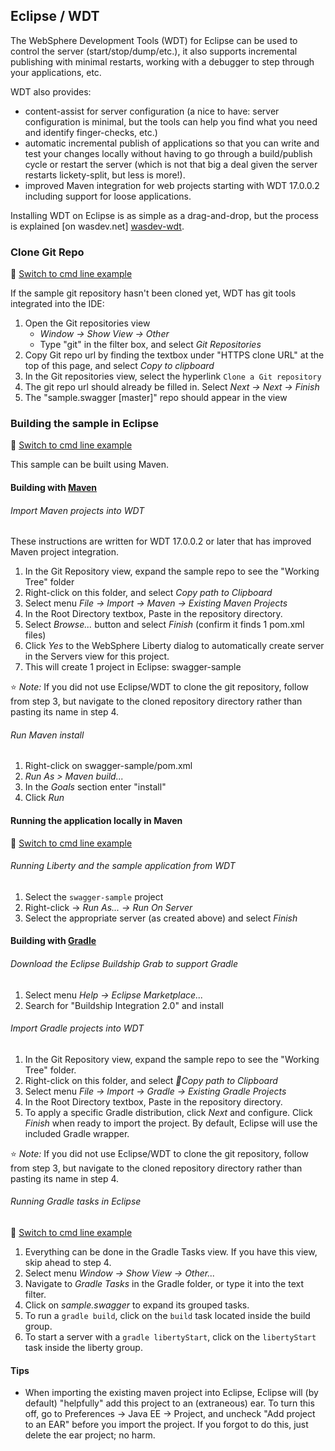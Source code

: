 ## Eclipse / WDT

The WebSphere Development Tools (WDT) for Eclipse can be used to control the server (start/stop/dump/etc.), it also supports incremental publishing with minimal restarts, working with a debugger to step through your applications, etc.

WDT also provides:

* content-assist for server configuration (a nice to have: server configuration is minimal, but the tools can help you find what you need and identify finger-checks, etc.)
* automatic incremental publish of applications so that you can write and test your changes locally without having to go through a build/publish cycle or restart the server (which is not that big a deal given the server restarts lickety-split, but less is more!).
*  improved Maven integration for web projects starting with WDT 17.0.0.2 including support for loose applications.

Installing WDT on Eclipse is as simple as a drag-and-drop, but the process is explained [on wasdev.net] [wasdev-wdt].

[wasdev-wdt]: https://developer.ibm.com/wasdev/downloads/liberty-profile-using-eclipse/

### Clone Git Repo
:pushpin: [Switch to cmd line example](/docs/Using-cmd-line.md/#clone-git-repo)

If the sample git repository hasn't been cloned yet, WDT has git tools integrated into the IDE:

1.  Open the Git repositories view
    * *Window -> Show View -> Other*
    * Type "git" in the filter box, and select *Git Repositories*
2.  Copy Git repo url by finding the textbox under "HTTPS clone URL" at the top of this page, and select *Copy to clipboard*
3.  In the Git repositories view, select the hyperlink `Clone a Git repository`
4.  The git repo url should already be filled in.  Select *Next -> Next -> Finish*
5.  The "sample.swagger [master]" repo should appear in the view

### Building the sample in Eclipse
:pushpin: [Switch to cmd line example](/docs/Using-cmd-line.md/#building-the-sample)

This sample can be built using Maven.

#### Building with [Maven](http://maven.apache.org/)

###### Import Maven projects into WDT

These instructions are written for WDT 17.0.0.2 or later that has improved Maven project integration.

1.  In the Git Repository view, expand the sample repo to see the "Working Tree" folder
2.  Right-click on this folder, and select *Copy path to Clipboard*
3.  Select menu *File -> Import -> Maven -> Existing Maven Projects*
4.  In the Root Directory textbox, Paste in the repository directory.
5.  Select *Browse...* button and select *Finish* (confirm it finds 1 pom.xml files)
6.  Click *Yes* to the WebSphere Liberty dialog to automatically create server in the Servers view for this project.
7. This will create 1 project in Eclipse: swagger-sample

:star: *Note:* If you did not use Eclipse/WDT to clone the git repository, follow from step 3, but navigate to the cloned repository directory rather than pasting its name in step 4.

###### Run Maven install

1. Right-click on swagger-sample/pom.xml
2. *Run As > Maven build...*
3. In the *Goals* section enter "install"
4. Click *Run*

#### Running the application locally in Maven
:pushpin: [Switch to cmd line example](/docs/Using-cmd-line.md/#running-the-application-locally)

###### Running Liberty and the sample application from WDT

1.  Select the `swagger-sample` project
2.  Right-click -> *Run As... -> Run On Server*
3.  Select the appropriate server (as created above) and select *Finish*

#### Building with [Gradle](https://gradle.org/)

###### Download the Eclipse Buildship Grab to support Gradle
1. Select menu *Help -> Eclipse Marketplace...*
2. Search for "Buildship Integration 2.0" and install


###### Import Gradle projects into WDT

1. In the Git Repository view, expand the sample repo to see the "Working Tree" folder.
2. Right-click on this folder, and select *Copy path to Clipboard*
3. Select menu *File -> Import -> Gradle -> Existing Gradle Projects*
4. In the Root Directory textbox, Paste in the repository directory.
5. To apply a specific Gradle distribution, click *Next* and configure. Click *Finish* when ready to import the project. By default, Eclipse will use the included Gradle wrapper.

:star: *Note:* If you did not use Eclipse/WDT to clone the git repository, follow from step 3, but navigate to the cloned repository directory rather than pasting its name in step 4. 

###### Running Gradle tasks in Eclipse

:pushpin: [Switch to cmd line example](/docs/Using-cmd-line.md/#building-the-sample-with-gradle)

1. Everything can be done in the Gradle Tasks view. If you have this view, skip ahead to step 4.
2. Select menu *Window -> Show View -> Other...*
3. Navigate to *Gradle Tasks* in the Gradle folder, or type it into the text filter.
4. Click on *sample.swagger* to expand its grouped tasks.
5. To run a `gradle build`, click on the `build` task located inside the build group.
6. To start a server with a `gradle libertyStart`, click on the `libertyStart` task inside the liberty group. 

#### Tips

* When importing the existing maven project into Eclipse, Eclipse will (by default) "helpfully" add this project to an (extraneous) ear. To turn this off, go to Preferences -> Java EE -> Project, and uncheck "Add project to an EAR" before you import the project. If you forgot to do this, just delete the ear project; no harm.

